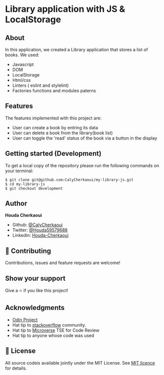 # Library application with JS & LocalStorage

## About

In this application, we created a Library application that stores a list of books.
We used:

- Javascript
- DOM
- LocalStorage
- Html/css
- Linters ( eslint and stylelint)
- Factories functions and modules paterns

## Features

The features implemented with this project are:

- User can create a book by entring its data
- User can delete a book from the library(book list)
- User can toggle the 'read' status of the book via a button in the display
## Getting started (Development)

To get a local copy of the repository please run the following commands on your terminal:

```
$ git clone git@github.com:CalyCherkaoui/my-library-js.git
$ cd my-library-js
$ git checkout development
```

## Author

**Houda Cherkaoui**

- Github: [@CalyCherkaoui](https://github.com/CalyCherkaoui)
- Twitter: [@Houda59579688](https://twitter.com/Houda59579688)
- Linkedin: [Houda-Cherkaoui](https://www.linkedin.com/in/houda-cherkaoui-64106395/)

## 🤝 Contributing

Contributions, issues and feature requests are welcome!

## Show your support

Give a ⭐️ if you like this project!

## Acknowledgments

- [Odin Project](https://www.theodinproject.com/courses/javascript/lessons/library)
- Hat tip to [stackoverflow](https://stackoverflow.com) community.
- Hat tip to [Microverse](https://www.microverse.org/) TSE for Code Review
- Hat tip to anyone whose code was used

## 📝 License

All source codeis available jointly under the MIT License.
See [MIT licence]() for details.
